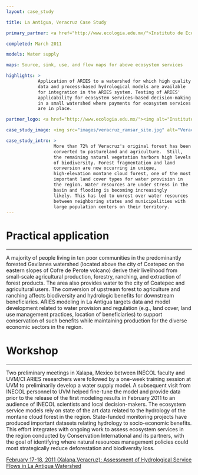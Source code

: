 ```yaml
---
layout: case_study

title: La Antigua, Veracruz Case Study

primary_partner: <a href="http://www.ecologia.edu.mx/">Instituto de Ecologia, INECOL</a>

completed: March 2011

models: Water supply

maps: Source, sink, use, and flow maps for above ecosystem services

highlights: >
            Application of ARIES to a watershed for which high quality
            data and process-based hydrological models are available
            for integration in the ARIES system. Testing of ARIES'
            applicability for ecosystem services-based decision-making
            in a small watershed where payments for ecosystem services
            are in place.

partner_logo: <a href="http://www.ecologia.edu.mx/"><img alt="Instituto de Ecologia" src="images/INECOL.jpg" width="180" /></a>

case_study_image: <img src="images/veracruz_ramsar_site.jpg" alt="Veracruz Ramsar Site" />

case_study_intro: >
                  More than 72% of Veracruz's original forest has been
                  converted to pastureland and agriculture.  Still,
                  the remaining natural vegetation harbors high levels
                  of biodiversity. Forest fragmentation and land
                  conversion are now occurring in unique,
                  high-elevation montane cloud forest, one of the most
                  important land cover types for water provision in
                  the region. Water resources are under stress in the
                  basin and flooding is becoming increasingly
                  likely. This has led to unrest over water resources
                  between neighboring states and municipalities with
                  large population centers on their territory.
---
```

# Practical application
------------------------

A majority of people living in ten poor communities in the
predominantly forested Gavilanes watershed (located above the city of
Coatepec on the eastern slopes of Cofre de Perote volcano) derive
their livelihood from small-scale agricultural production, forestry,
ranching, and extraction of forest products. The area also provides
water to the city of Coatepec and agricultural users.  The conversion
of upstream forest to agriculture and ranching affects biodiversity
and hydrologic benefits for downstream beneficiaries. ARIES modeling
in La Antigua targets data and model development related to water
provision and regulation (e.g., land cover, land use management
practices, location of beneficiaries) to support conservation of such
benefits while maintaining production for the diverse economic sectors
in the region.

# Workshop
-----------

Two preliminary meetings in Xalapa, Mexico between INECOL faculty and
UVM/CI ARIES researchers were followed by a one-week training session
at UVM to preliminarily develop a water supply model. A subsequent
visit from INECOL personnel to UVM helped fine-tune the model and
provide data prior to the release of the first modeling results in
February 2011 to an audience of INECOL scientists and local
decision-makers.  The ecosystem service models rely on state of the
art data related to the hydrology of the montane cloud forest in the
region. State-funded monitoring projects have produced important
datasets relating hydrology to socio-economic benefits. This effort
integrates with ongoing work to assess ecosystem services in the
region conducted by Conservation International and its partners, with
the goal of identifying where natural resources management policies
could most strategically reduce deforestation and biodiversity loss.

<a href="http://www.eartheconomics.org/FileLibrary/file/Reports/Vera%20Cruz%20Attachments/Veracruz%20Agenda%20Espanol.pdf">
   February 17-18, 2011 (Xalapa,Veracruz): Assessment of Hydrological Service Flows in La Antigua Watershed
</a>
